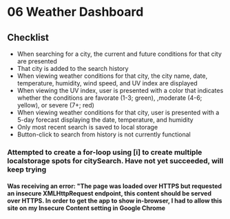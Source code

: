 # 06 Weather Dashboard

## Checklist

- When searching for a city, the current and future conditions for that city are presented
- That city is added to the search history
- When viewing weather conditions for that city, the city name, date, temperature, humidity, wind speed, and UV index are displayed
- When viewing the UV index, user is presented with a color that indicates whether the conditions are favorate (1-3; green), ,moderate (4-6; yellow), or severe (7+; red)
- When viewing weather conditions for that city, user is presented with a 5-day forecast displaying the date, temperature, and humidity
- Only most recent search is saved to local storage
- Button-click to search from history is not currently functional

### Attempted to create a for-loop using [i] to create multiple localstorage spots for citySearch. Have not yet succeeded, will keep trying

#### Was receiving an error: "The page was loaded over HTTPS but requested an insecure XMLHttpRequest endpoint, this content should be served over HTTPS. In order to get the app to show in-browser, I had to allow this site on my Insecure Content setting in Google Chrome

